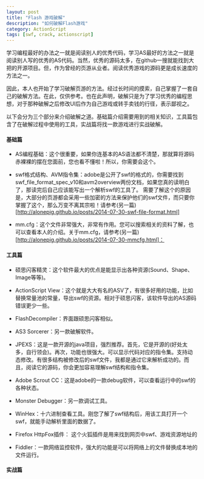```yaml
---
layout: post
title: "Flash 游戏破解"
description: "如何破解Flash游戏"
category: ActionScript
tags: [swf, crack, actionscript]
---
```



学习编程最好的办法之一就是阅读别人的优秀代码，学习AS最好的方法之一就是阅读别人写的优秀的AS代码。当然，优秀的源码太多，在github一搜就能找到大把的开源项目。但，作为曾经的页游从业者。阅读优秀游戏的源码更是成长速度的方法之一。

因此，本人也开始了学习破解页游的方法。经过长时间的摸索，自己掌握了一套自己的破解方法。在此，仅供参考。也在此声明，破解只是为了学习优秀的编程思想，对于那种破解之后修改UI后作为自己游戏或转手卖钱的行径，表示鄙视之。

以下会分为三个部分来介绍破解之道。基础篇介绍需要用到的相关知识，工具篇包含了在破解过程中使用的工具，实战篇将找一款游戏进行实战破解。


#### 基础篇

* AS编程基础：这个很重要，如果你连基本的AS语法都不清楚，那就算将源码赤裸裸的摆在您面前，您也看不懂啦！所以，你需要会这个。

* swf格式结构、AVM指令集：adobe是公开了swf的格式的，你需要找到swf_file_format_spec_v10和avm2overview两份文档，如果您真的读明白了，那读完后自己应该能写出一个解析swf的工具了。
需要了解这个的原因是，大部分的页游都会采用一些加密的方法来保护他们的swf文件，而只要你掌握了这个，那么万变不离其宗啦！请参考(另一篇)[http://alonepig.github.io/posts/2014-07-30-swf-file-format.html]

* mm.cfg：这个文件非常强大，非常有作用。您可以搜索相关的资料了解，也可以查看本人的介绍。关于mm.cfg，请参考(另一篇)[http://alonepig.github.io/posts/2014-07-30-mmcfg.html]：

	

#### 工具篇

* 硕思闪客精灵：这个软件最大的优点是能显示出各种资源(Sound、Shape、Image等等)。

* ActionScript View：这个就是大大有名的ASV了，有很多好用的功能，比如替换常量池的常量，导出swf的资源。相对于硕思闪客，该软件导出的AS源码错误更少一些。

* FlashDecompiler：界面跟硕思闪客相似。

* AS3 Sorcerer：另一款破解软件。

* JPEXS：这是一款开源的java项目，强烈推荐。首先，它是开源的(好处太多，自行领会)。再次，功能也很强大。可以显示代码对应的指令集。支持动态修改。有很多结构被修改后的swf文件，我都是通过它来解析成功的。而且，阅读它的源码，你会更加容易理解swf结构和指令集。

* Adobe Scrout CC：这是adobe的一款debug软件，可以查看运行中的swf的各种状态。

* Monster Debugger：另一款调试工具。

* WinHex：十六进制查看工具。刚您了解了swf结构后，用该工具打开一个swf，就能手动解析里面的数据了。

* Firefox HttpFox插件： 这个火狐插件是用来找到网页中swf、游戏资源地址的

* Fiddler：一款网络监控软件，强大的功能是可以将网络上的文件替换成本地的文件运行。

#### 实战篇



